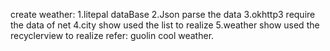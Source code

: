 create weather:
	1.litepal dataBase
	2.Json    parse the data
	3.okhttp3 require the data of net
	4.city show used the list to realize
	5.weather show used the recyclerview to realize
refer:
	guolin cool weather.
